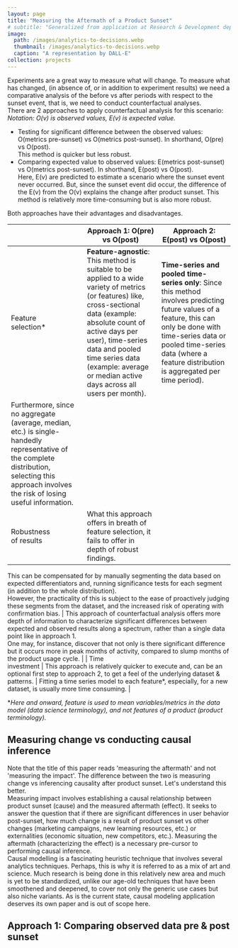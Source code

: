 ```yaml
---
layout: page
title: "Measuring the Aftermath of a Product Sunset"
# subtitle: "Generalized from application at Research & Development department, Mendix, Siemens."
image: 
  path: /images/analytics-to-decisions.webp
  thumbnail: /images/analytics-to-decisions.webp
  caption: "A representation by DALL-E"
collection: projects
---
```

Experiments are a great way to measure what will change. To measure what has changed, (in absence of, or in addition to experiment results) we need a comparative analysis of the before vs after periods with respect to the sunset event, that is, we need to conduct counterfactual analyses.  
There are 2 approaches to apply counterfactual analysis for this scenario:  
*Notation: O(v) is observed values, E(v) is expected value.*
* Testing for significant difference between the observed values: O(metrics pre-sunset) vs O(metrics post-sunset). In shorthand, O(pre) vs O(post).  
This method is quicker but less robust.
* Comparing expected value to observed values:  E(metrics post-sunset) vs O(metrics post-sunset). In shorthand, E(post) vs O(post).  
Here, E(v) are predicted to estimate a scenario where the sunset event never occurred. But, since the sunset event did occur, the difference of the E(v) from the O(v) explains the change after product sunset. This method is relatively more time-consuming but is also more robust.  

Both approaches have their advantages and disadvantages. 

|                           | Approach 1: O(pre) vs O(post) | Approach 2: E(post) vs O(post) |
|---------------------------|-------------------------------|--------------------------------|
| Feature <br>selection*    | **Feature-agnostic**: This method is suitable to be applied to a wide variety of metrics (or features) like, cross-sectional data (example: absolute count of active days per user), time-series data and pooled time series data (example: average or median active days across all users per month). | **Time-series and pooled time-series only**: Since this method involves predicting future values of a feature, this can only be done with time-series data or pooled time-series data (where a feature distribution is aggregated per time period).  
Furthermore, since no aggregate (average, median, etc.) is single-handedly representative of the complete distribution, selecting this approach involves the risk of losing useful information. |
| Robustness <br>of results | What this approach offers in breath of feature selection, it fails to offer in depth of robust findings.   
This can be compensated for by manually segmenting the data based on expected differentiators and, running significance tests for each segment (in addition to the whole distribution).   
However, the practicality of this is subject to the ease of proactively judging these segments from the dataset, and the increased risk of operating with confirmation bias. | This approach of counterfactual analysis offers more depth of information to characterize significant differences between expected and observed results along a spectrum, rather than a single data point like in approach 1.   
One may, for instance, discover that not only is there significant difference but it occurs more in peak months of activity, compared to slump months of the product usage cycle. |
| Time <br>investment       | This approach is relatively quicker to execute and, can be an optional first step to approach 2, to get a feel of the underlying dataset & patterns. | Fitting a time series model to each feature*, especially, for a new dataset, is usually more time consuming. |

**Here and onward, feature is used to mean variables/metrics in the data model (data science terminology), and not features of a product (product terminology).*

## Measuring change vs conducting causal inference 
Note that the title of this paper reads 'measuring the aftermath' and not 'measuring the impact'. The difference between the two is measuring change vs inferencing causality after product sunset. Let's understand this better.   
Measuring impact involves establishing a causal relationship between product sunset (cause) and the measured aftermath (effect). It seeks to answer the question that if there are significant differences in user behavior post-sunset, how much change is a result of product sunset vs other changes (marketing campaigns, new learning resources, etc.) or externalities (economic situation, new competitors, etc.). Measuring the aftermath (characterizing the effect) is a necessary pre-cursor to performing causal inference.  
Causal modelling is a fascinating heuristic technique that involves several analytics techniques. Perhaps, this is why it is referred to as a mix of art and science. Much research is being done in this relatively new area and much is yet to be standardized, unlike our age-old techniques that have been smoothened and deepened, to cover not only the generic use cases but also niche variants. As is the current state, causal modeling application deserves its own paper and is out of scope here.

## Approach 1: Comparing observed data pre & post sunset
